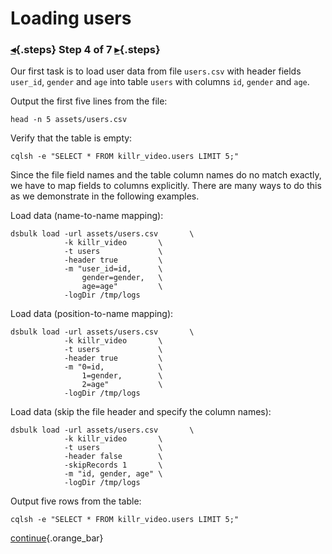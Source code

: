 <div class="top">

# Loading users
### [◂](command:katapod.loadPage?step3){.steps} Step 4 of 7 [▸](command:katapod.loadPage?step5){.steps}
</div>

Our first task is to load user data from file `users.csv` with header fields `user_id`, `gender` and `age` 
into table `users` with columns `id`, `gender` and `age`. 

Output the first five lines from the file:
```
head -n 5 assets/users.csv
```

Verify that the table is empty:
```
cqlsh -e "SELECT * FROM killr_video.users LIMIT 5;"
```

Since the file field names and the table column names do no match exactly, 
we have to map fields to columns explicitly. There 
are many ways to do this as we demonstrate in the following examples.

Load data (name-to-name mapping):
```
dsbulk load -url assets/users.csv       \
            -k killr_video       \
            -t users             \
            -header true         \
            -m "user_id=id,      \
                gender=gender,   \
                age=age"         \
            -logDir /tmp/logs
```

Load data (position-to-name mapping): 
```
dsbulk load -url assets/users.csv       \
            -k killr_video       \
            -t users             \
            -header true         \
            -m "0=id,            \
                1=gender,        \
                2=age"           \
            -logDir /tmp/logs
```

Load data (skip the file header and specify the column names): 
```
dsbulk load -url assets/users.csv       \
            -k killr_video       \
            -t users             \
            -header false        \
            -skipRecords 1       \
            -m "id, gender, age" \
            -logDir /tmp/logs
```

Output five rows from the table:
```
cqlsh -e "SELECT * FROM killr_video.users LIMIT 5;"
```

[continue](command:katapod.loadPage?step5){.orange_bar}